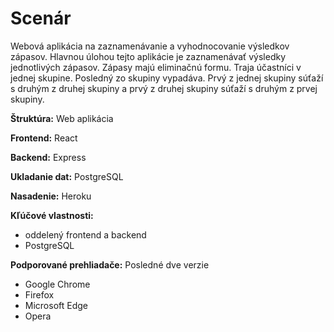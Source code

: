 # Scenár

Webová aplikácia na zaznamenávanie a vyhodnocovanie výsledkov zápasov.
Hlavnou úlohou tejto aplikácie je zaznamenávať výsledky jednotlivých zápasov.
Zápasy majú eliminačnú formu. Traja účastníci v jednej skupine. Posledný zo skupiny vypadáva. Prvý z jednej skupiny súťaží s druhým z druhej skupiny a prvý z druhej skupiny súťaží s druhým z prvej skupiny.


**Štruktúra:** Web aplikácia

**Frontend:** React

**Backend:** Express

**Ukladanie dat:** PostgreSQL

**Nasadenie:** Heroku

**Kľúčové vlastnosti:**
- oddelený frontend a backend
- PostgreSQL

**Podporované prehliadače:** Posledné dve verzie
- Google Chrome
- Firefox
- Microsoft Edge
- Opera

